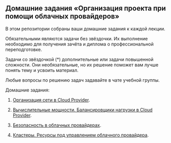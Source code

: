 ## Домашние задания «Организация проекта при помощи облачных провайдеров»

В этом репозитории собраны ваши домашние задания к каждой лекции. 

Обязательными являются задачи без звёздочки. Их выполнение необходимо для получения зачёта и диплома о профессиональной переподготовке.

Задачи со звёздочкой (*) дополнительные или задачи повышенной сложности. Они необязательные, но их решение поможет вам лучше понять тему и усвоить материал.

Любые вопросы по решению задач задавайте в чате учебной группы.

Домашние задания:

1. [Организация сети в Cloud Provider](23.1_network/ReadMe.md).

2. [Вычислительные мощности. Балансировщики нагрузки в Cloud Provider](23.2_network/ReadMe.md).

3. [Безопасность в облачных провайдерах](23.3_network/ReadMe.md).

4. [Кластеры. Ресурсы под управлением облачного провайдера](23.4_network/ReadMe.md).
